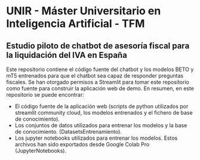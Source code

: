 # UNIR - Máster Universitario en Inteligencia Artificial - TFM
## Estudio piloto de chatbot de asesoría fiscal para la liquidación del IVA en España
Este repositorio contiene el código fuente del chatbot y los modelos BETO y mT5 entrenados para que el chatbot sea capaz de responder preguntas fiscales.
Se han otorgado permisos a Streamlit para tomar este repositorio como fuente para construir la aplicación web de demo. En resumen, en este repositorio se puede encontrar:
- El código fuente de la aplicación web (scripts de python utilizados por streamlit community cloud, los modelos entrenados y el fichero de base de conocimiento).
- Los conjuntos de datos utilizados para entrenar los modelos y la base de conocimiento. (DatasetsEntrenamiento).
- Los jupyter notebooks utilizados para entrenar los modelos. Estos archivos han sido exportados desde Google Colab Pro (JupyterNotebooks).

